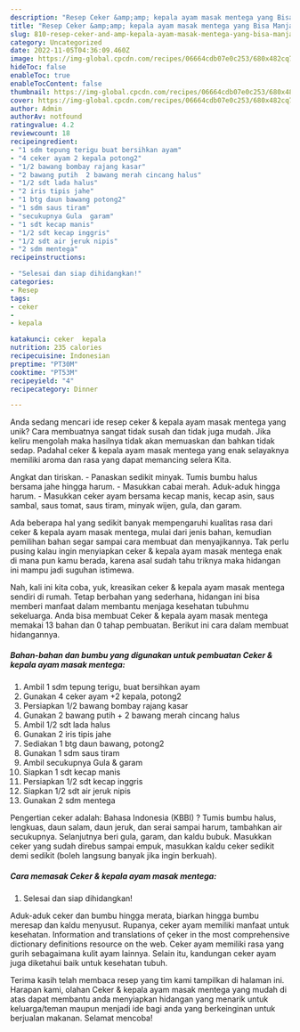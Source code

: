 ```yaml
---
description: "Resep Ceker &amp;amp; kepala ayam masak mentega yang Bisa Manjain Lidah"
title: "Resep Ceker &amp;amp; kepala ayam masak mentega yang Bisa Manjain Lidah"
slug: 810-resep-ceker-and-amp-kepala-ayam-masak-mentega-yang-bisa-manjain-lidah
category: Uncategorized
date: 2022-11-05T04:36:09.460Z
image: https://img-global.cpcdn.com/recipes/06664cdb07e0c253/680x482cq70/ceker-kepala-ayam-masak-mentega-foto-resep-utama.jpg
hideToc: false
enableToc: true
enableTocContent: false
thumbnail: https://img-global.cpcdn.com/recipes/06664cdb07e0c253/680x482cq70/ceker-kepala-ayam-masak-mentega-foto-resep-utama.jpg
cover: https://img-global.cpcdn.com/recipes/06664cdb07e0c253/680x482cq70/ceker-kepala-ayam-masak-mentega-foto-resep-utama.jpg
author: Admin
authorAv: notfound
ratingvalue: 4.2
reviewcount: 18
recipeingredient:
- "1 sdm tepung terigu buat bersihkan ayam"
- "4 ceker ayam 2 kepala potong2"
- "1/2 bawang bombay rajang kasar"
- "2 bawang putih  2 bawang merah cincang halus"
- "1/2 sdt lada halus"
- "2 iris tipis jahe"
- "1 btg daun bawang potong2"
- "1 sdm saus tiram"
- "secukupnya Gula  garam"
- "1 sdt kecap manis"
- "1/2 sdt kecap inggris"
- "1/2 sdt air jeruk nipis"
- "2 sdm mentega"
recipeinstructions:

- "Selesai dan siap dihidangkan!"
categories:
- Resep
tags:
- ceker
- 
- kepala

katakunci: ceker  kepala 
nutrition: 235 calories
recipecuisine: Indonesian
preptime: "PT30M"
cooktime: "PT53M"
recipeyield: "4"
recipecategory: Dinner

---
```





Anda sedang mencari ide resep ceker &amp; kepala ayam masak mentega yang unik? Cara membuatnya sangat tidak susah dan tidak juga mudah. Jika keliru mengolah maka hasilnya tidak akan memuaskan dan bahkan tidak sedap. Padahal ceker &amp; kepala ayam masak mentega yang enak selayaknya memiliki aroma dan rasa yang dapat memancing selera Kita.





Angkat dan tiriskan. - Panaskan sedikit minyak. Tumis bumbu halus bersama jahe hingga harum. - Masukkan cabai merah. Aduk-aduk hingga harum. - Masukkan ceker ayam bersama kecap manis, kecap asin, saus sambal, saus tomat, saus tiram, minyak wijen, gula, dan garam.

Ada beberapa hal yang sedikit banyak mempengaruhi kualitas rasa dari ceker &amp; kepala ayam masak mentega, mulai dari jenis bahan, kemudian pemilihan bahan segar sampai cara membuat dan menyajikannya. Tak perlu pusing kalau ingin menyiapkan ceker &amp; kepala ayam masak mentega enak di mana pun kamu berada, karena asal sudah tahu triknya maka hidangan ini mampu jadi suguhan istimewa.






Nah, kali ini kita coba, yuk, kreasikan ceker &amp; kepala ayam masak mentega sendiri di rumah. Tetap berbahan yang sederhana, hidangan ini bisa memberi manfaat dalam membantu menjaga kesehatan tubuhmu sekeluarga. Anda bisa membuat Ceker &amp; kepala ayam masak mentega memakai 13 bahan dan 0 tahap pembuatan. Berikut ini cara dalam membuat hidangannya.

<!--inarticleads1-->

##### Bahan-bahan dan bumbu yang digunakan untuk pembuatan Ceker &amp; kepala ayam masak mentega:

1. Ambil 1 sdm tepung terigu, buat bersihkan ayam
1. Gunakan 4 ceker ayam +2 kepala, potong2
1. Persiapkan 1/2 bawang bombay rajang kasar
1. Gunakan 2 bawang putih + 2 bawang merah cincang halus
1. Ambil 1/2 sdt lada halus
1. Gunakan 2 iris tipis jahe
1. Sediakan 1 btg daun bawang, potong2
1. Gunakan 1 sdm saus tiram
1. Ambil secukupnya Gula &amp; garam
1. Siapkan 1 sdt kecap manis
1. Persiapkan 1/2 sdt kecap inggris
1. Siapkan 1/2 sdt air jeruk nipis
1. Gunakan 2 sdm mentega


Pengertian ceker adalah: Bahasa Indonesia (KBBI) ? Tumis bumbu halus, lengkuas, daun salam, daun jeruk, dan serai sampai harum, tambahkan air secukupnya. Selanjutnya beri gula, garam, dan kaldu bubuk. Masukkan ceker yang sudah direbus sampai empuk, masukkan kaldu ceker sedikit demi sedikit (boleh langsung banyak jika ingin berkuah). 

<!--inarticleads2-->

##### Cara memasak Ceker &amp; kepala ayam masak mentega:


1. Selesai dan siap dihidangkan!

Aduk-aduk ceker dan bumbu hingga merata, biarkan hingga bumbu meresap dan kaldu menyusut. Rupanya, ceker ayam memiliki manfaat untuk kesehatan. Information and translations of çeker in the most comprehensive dictionary definitions resource on the web. Ceker ayam memiliki rasa yang gurih sebagaimana kulit ayam lainnya. Selain itu, kandungan ceker ayam juga diketahui baik untuk kesehatan tubuh. 

Terima kasih telah membaca resep yang tim kami tampilkan di halaman ini. Harapan kami, olahan Ceker &amp; kepala ayam masak mentega yang mudah di atas dapat membantu anda menyiapkan hidangan yang menarik untuk keluarga/teman maupun menjadi ide bagi anda yang berkeinginan untuk berjualan makanan. Selamat mencoba!
